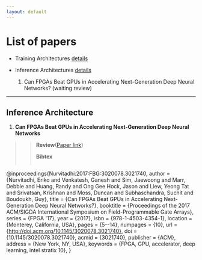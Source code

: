```yaml
---
layout: default
---
```


# [](#list) List of papers
  * Training Architectures [details](#train)

  * Inference Architectures [details](#inference)
    1. Can FPGAs Beat GPUs in Accelerating Next-Generation Deep Neural Networks? (waiting review)

* * *

## <a id="train"></a>Inference Architecture
1. **Can FPGAs Beat GPUs in Accelerating Next-Generation Deep Neural Networks**
> > **Review**([Paper link](http://jaewoong.org/pubs/fpga17-next-generation-dnns.pdf))
> >
> > **Bibtex**
> > ```
@inproceedings{Nurvitadhi:2017:FBG:3020078.3021740,
 author = {Nurvitadhi, Eriko and Venkatesh, Ganesh and Sim, Jaewoong and Marr, Debbie and Huang, Randy and Ong Gee Hock, Jason and Liew, Yeong Tat and Srivatsan, Krishnan and Moss, Duncan and Subhaschandra, Suchit and Boudoukh, Guy},
 title = {Can FPGAs Beat GPUs in Accelerating Next-Generation Deep Neural Networks?},
 booktitle = {Proceedings of the 2017 ACM/SIGDA International Symposium on Field-Programmable Gate Arrays},
 series = {FPGA '17},
 year = {2017},
 isbn = {978-1-4503-4354-1},
 location = {Monterey, California, USA},
 pages = {5--14},
 numpages = {10},
 url = {http://doi.acm.org/10.1145/3020078.3021740},
 doi = {10.1145/3020078.3021740},
 acmid = {3021740},
 publisher = {ACM},
 address = {New York, NY, USA},
 keywords = {FPGA, GPU, accelerator, deep learning, intel stratix 10},
}

```
